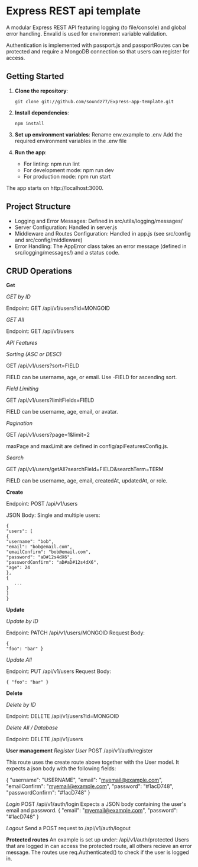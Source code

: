 # Express REST api template

A modular Express REST API featuring logging (to file/console) and global error handling. Envalid is used for environment variable validation.

Authentication is implemented with passport.js and passportRoutes can be protected and require a MongoDB connection so that users can register for access.

## Getting Started

1. **Clone the repository**:
   ```
   git clone git://github.com/soundz77/Express-app-template.git
   ```
2. **Install dependencies**:

   ```
   npm install
   ```

3. **Set up environment variables**:
   Rename env.example to .env
   Add the required environment variables in the .env file

4. **Run the app**:
   - For linting: npm run lint
   - For development mode: npm run dev
   - For production mode: npm run start

The app starts on http://localhost:3000.

## Project Structure

- Logging and Error Messages: Defined in src/utils/logging/messages/
- Server Configuration: Handled in server.js
- Middleware and Routes Configuration: Handled in app.js (see src/config and src/config/middleware)
- Error Handling: The AppError class takes an error message (defined in src/logging/messages/) and a status code.

## CRUD Operations

**Get**

_GET by ID_

Endpoint: GET /api/v1/users?id=MONGOID

_GET All_

Endpoint: GET /api/v1/users

_API Features_

_Sorting (ASC or DESC)_

GET /api/v1/users?sort=FIELD

FIELD can be username, age, or email. Use -FIELD for ascending sort.

_Field Limiting_

GET /api/v1/users?limitFields=FIELD

FIELD can be username, age, email, or avatar.

_Pagination_

GET /api/v1/users?page=1&limit=2

maxPage and maxLimit are defined in config/apiFeaturesConfig.js.

_Search_

GET /api/v1/users/getAll?searchField=FIELD&searchTerm=TERM

FIELD can be username, age, email, createdAt, updatedAt, or role.

**Create**

Endpoint: POST /api/v1/users

JSON Body:
Single and multiple users:

```
{
"users": [
{
"username": "bob",
"email": "bob@email.com",
"emailConfirm": "bob@email.com",
"password": "aD#12s4dX6",
"passwordConfirm": "aD#aD#12s4dX6",
"age": 24
},
{
   ...
}
]
}
```

**Update**

_Update by ID_

Endpoint: PATCH /api/v1/users/MONGOID
Request Body:

```
{
"foo": "bar" }
```

_Update All_

Endpoint: PUT /api/v1/users
Request Body:

```
{ "foo": "bar" }
```

**Delete**

_Delete by ID_

Endpoint: DELETE /api/v1/users?id=MONGOID

_Delete All / Database_

Endpoint: DELETE /api/v1/users

**User management**
_Register User_
POST /api/v1/auth/register

This route uses the create route above together with the User model.
It expects a json body with the following fields:

{
"username": "USERNAME",
"email": "myemail@example.com",
"emailConfirm": "myemail@example.com",
"password": "#1acD748",
"passwordConfirm": "#1acD748"
}

_Login_
POST /api/v1/auth/login
Expects a JSON body containing the user's email and password.
{
"email": "myemail@example.com",
"password": "#1acD748"
}

_Logout_
Send a POST request to /api/v1/auth/logout

**Protected routes**
An example is set up under: /api/v1/auth/protected
Users that are logged in can access the protected route, all others recieve an error message.
The routes use req.Authenticated() to check if the user is logged in.
